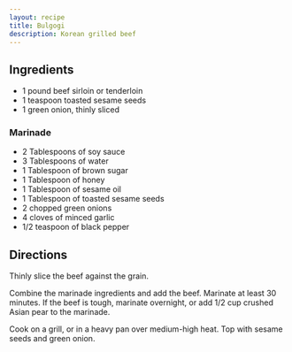 ```yaml
---
layout: recipe
title: Bulgogi
description: Korean grilled beef
---
```


## Ingredients

* 1 pound beef sirloin or tenderloin
* 1 teaspoon toasted sesame seeds
* 1 green onion, thinly sliced

### Marinade

* 2 Tablespoons of soy sauce
* 3 Tablespoons of water
* 1 Tablespoon of brown sugar
* 1 Tablespoon of honey
* 1 Tablespoon of sesame oil
* 1 Tablespoon of toasted sesame seeds
* 2 chopped green onions
* 4 cloves of minced garlic
* 1/2 teaspoon of black pepper

## Directions

Thinly slice the beef against the grain.

Combine the marinade ingredients and add the beef. Marinate at least 30
minutes. If the beef is tough, marinate overnight, or add 1/2 cup
crushed Asian pear to the marinade.

Cook on a grill, or in a heavy pan over medium-high heat. Top with
sesame seeds and green onion.
